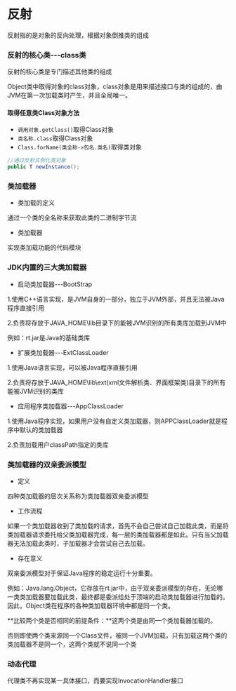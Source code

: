 # 反射

反射指的是对象的反向处理，根据对象倒推类的组成

### 反射的核心类---class类

反射的核心类是专门描述其他类的组成

Object类中取得对象的class对象，class对象是用来描述接口与类的组成的，由JVM在第一次加载类时产生，并且全局唯一。

#### 取得任意类Class对象方法

- `调用对象.getClass()`取得Class对象
- `类名称.class`取得Class对象
- `Class.forName(类全称->包名.类名)`取得类对象

```java
//通过反射实例化类对象
public T newInstance();
```

### 类加载器

- 类加载的定义

通过一个类的全名称来获取此类的二进制字节流

- 类加载器

实现类加载功能的代码模块

### JDK内置的三大类加载器

- 启动类加载器---BootStrap

1.使用C++语言实现，是JVM自身的一部分，独立于JVM外部，并且无法被Java程序直接引用

2.负责将存放于JAVA_HOME\lib目录下的能被JVM识别的所有类库加载到JVM中

例如：rt.jar是Java的基础类库

- 扩展类加载器---ExtClassLoader

1.使用Java语言实现，可以被Java程序直接引用

2.负责将存放于JAVA_HOME\lib\ext(xml文件解析类、界面框架类)目录下的所有能被JVM识别的类库

- 应用程序类加载器---AppClassLoader

1.使用Java程序实现，如果用户没有自定义类加载器，则APPClassLoader就是程序中默认的类加载器

2.负责加载用户classPath指定的类库

### 类加载器的双亲委派模型

- 定义

四种类加载器的层次关系称为类加载器双亲委派模型

- 工作流程

如果一个类加载器收到了类加载的请求，首先不会自己尝试自己加载此类，而是将类加载器请求委托给父类加载器完成，每一层的类加载器都是如此。只有当父加载器无法加载此类时，子加载器才会尝试自己去加载。

- 存在意义

双亲委派模型对于保证Java程序的稳定运行十分重要。

例如：Java.lang.Object，它存放在rt.jar中，由于双亲委派模型的存在，无论哪一类类加载器要加载此类，最终都是委派给处于顶端的启动类加载器进行加载的。因此，Object类在程序的各种类加载器环境中都是同一个类。

**比较两个类是否相同的前提条件：**这两个类是由同一个类加载器加载的。

否则即使两个类来源同一个Class文件，被同一个JVM加载，只有加载这两个类的类加载器不是同一个，这两个类就不说同一个类

### 动态代理

代理类不再实现某一具体接口，而要实现InvocationHandler接口